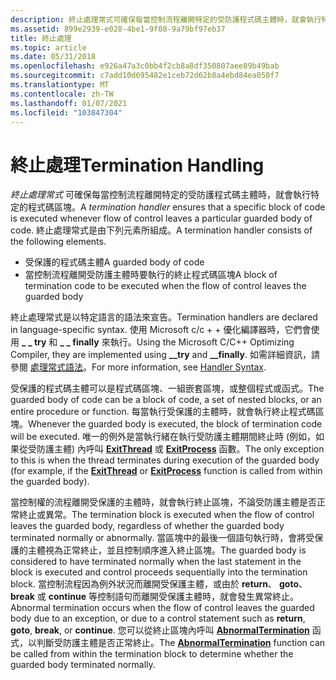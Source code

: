 ```yaml
---
description: 終止處理常式可確保每當控制流程離開特定的受防護程式碼主體時，就會執行特定的程式碼區塊。 終止處理常式是由下列元素所組成。
ms.assetid: 899e2939-e028-4be1-9f08-9a79bf97eb37
title: 終止處理
ms.topic: article
ms.date: 05/31/2018
ms.openlocfilehash: e926a47a3c0bb4f2cb8a8df350807aee89b49bab
ms.sourcegitcommit: c7add10d695482e1ceb72d62b8a4ebd84ea050f7
ms.translationtype: MT
ms.contentlocale: zh-TW
ms.lasthandoff: 01/07/2021
ms.locfileid: "103847304"
---
```

# <a name="termination-handling"></a><span data-ttu-id="5e6a0-104">終止處理</span><span class="sxs-lookup"><span data-stu-id="5e6a0-104">Termination Handling</span></span>

<span data-ttu-id="5e6a0-105">*終止處理常式* 可確保每當控制流程離開特定的受防護程式碼主體時，就會執行特定的程式碼區塊。</span><span class="sxs-lookup"><span data-stu-id="5e6a0-105">A *termination handler* ensures that a specific block of code is executed whenever flow of control leaves a particular guarded body of code.</span></span> <span data-ttu-id="5e6a0-106">終止處理常式是由下列元素所組成。</span><span class="sxs-lookup"><span data-stu-id="5e6a0-106">A termination handler consists of the following elements.</span></span>

-   <span data-ttu-id="5e6a0-107">受保護的程式碼主體</span><span class="sxs-lookup"><span data-stu-id="5e6a0-107">A guarded body of code</span></span>
-   <span data-ttu-id="5e6a0-108">當控制流程離開受防護主體時要執行的終止程式碼區塊</span><span class="sxs-lookup"><span data-stu-id="5e6a0-108">A block of termination code to be executed when the flow of control leaves the guarded body</span></span>

<span data-ttu-id="5e6a0-109">終止處理常式是以特定語言的語法來宣告。</span><span class="sxs-lookup"><span data-stu-id="5e6a0-109">Termination handlers are declared in language-specific syntax.</span></span> <span data-ttu-id="5e6a0-110">使用 Microsoft c/c + + 優化編譯器時，它們會使用 **\_ \_ try** 和 **\_ \_ finally** 來執行。</span><span class="sxs-lookup"><span data-stu-id="5e6a0-110">Using the Microsoft C/C++ Optimizing Compiler, they are implemented using **\_\_try** and **\_\_finally**.</span></span> <span data-ttu-id="5e6a0-111">如需詳細資訊，請參閱 [處理常式語法](handler-syntax.md)。</span><span class="sxs-lookup"><span data-stu-id="5e6a0-111">For more information, see [Handler Syntax](handler-syntax.md).</span></span>

<span data-ttu-id="5e6a0-112">受保護的程式碼主體可以是程式碼區塊、一組嵌套區塊，或整個程式或函式。</span><span class="sxs-lookup"><span data-stu-id="5e6a0-112">The guarded body of code can be a block of code, a set of nested blocks, or an entire procedure or function.</span></span> <span data-ttu-id="5e6a0-113">每當執行受保護的主體時，就會執行終止程式碼區塊。</span><span class="sxs-lookup"><span data-stu-id="5e6a0-113">Whenever the guarded body is executed, the block of termination code will be executed.</span></span> <span data-ttu-id="5e6a0-114">唯一的例外是當執行緒在執行受防護主體期間終止時 (例如，如果從受防護主體) 內呼叫 [**ExitThread**](/windows/win32/api/processthreadsapi/nf-processthreadsapi-exitthread) 或 [**ExitProcess**](/windows/win32/api/processthreadsapi/nf-processthreadsapi-exitprocess) 函數。</span><span class="sxs-lookup"><span data-stu-id="5e6a0-114">The only exception to this is when the thread terminates during execution of the guarded body (for example, if the [**ExitThread**](/windows/win32/api/processthreadsapi/nf-processthreadsapi-exitthread) or [**ExitProcess**](/windows/win32/api/processthreadsapi/nf-processthreadsapi-exitprocess) function is called from within the guarded body).</span></span>

<span data-ttu-id="5e6a0-115">當控制權的流程離開受保護的主體時，就會執行終止區塊，不論受防護主體是否正常終止或異常。</span><span class="sxs-lookup"><span data-stu-id="5e6a0-115">The termination block is executed when the flow of control leaves the guarded body, regardless of whether the guarded body terminated normally or abnormally.</span></span> <span data-ttu-id="5e6a0-116">當區塊中的最後一個語句執行時，會將受保護的主體視為正常終止，並且控制順序進入終止區塊。</span><span class="sxs-lookup"><span data-stu-id="5e6a0-116">The guarded body is considered to have terminated normally when the last statement in the block is executed and control proceeds sequentially into the termination block.</span></span> <span data-ttu-id="5e6a0-117">當控制流程因為例外狀況而離開受保護主體，或由於 **return**、 **goto**、 **break** 或 **continue** 等控制語句而離開受保護主體時，就會發生異常終止。</span><span class="sxs-lookup"><span data-stu-id="5e6a0-117">Abnormal termination occurs when the flow of control leaves the guarded body due to an exception, or due to a control statement such as **return**, **goto**, **break**, or **continue**.</span></span> <span data-ttu-id="5e6a0-118">您可以從終止區塊內呼叫 [**AbnormalTermination**](abnormaltermination.md) 函式，以判斷受防護主體是否正常終止。</span><span class="sxs-lookup"><span data-stu-id="5e6a0-118">The [**AbnormalTermination**](abnormaltermination.md) function can be called from within the termination block to determine whether the guarded body terminated normally.</span></span>

 

 
